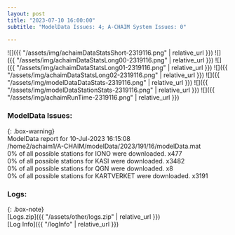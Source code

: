 ```yaml
---
layout: post
title: "2023-07-10 16:00:00"
subtitle: "ModelData Issues: 4; A-CHAIM System Issues: 0"

---
```


![]({{ "/assets/img/achaimDataStatsShort-2319116.png" | relative_url }})
![]({{ "/assets/img/achaimDataStatsLong00-2319116.png" | relative_url }})
![]({{ "/assets/img/achaimDataStatsLong01-2319116.png" | relative_url }})
![]({{ "/assets/img/achaimDataStatsLong02-2319116.png" | relative_url }})
![]({{ "/assets/img/modelDataDataStats-2319116.png" | relative_url }})
![]({{ "/assets/img/modelDataStationStats-2319116.png" | relative_url }})
![]({{ "/assets/img/achaimRunTime-2319116.png" | relative_url }})


### ModelData Issues:  
  
{: .box-warning}  
 ModelData report for 10-Jul-2023 16:15:08   
 /home2/achaim1/A-CHAIM/modelData/2023/191/16/modelData.mat   
 0% of all possible stations for IONO were downloaded. x477   
 0% of all possible stations for KASI were downloaded. x3482   
 0% of all possible stations for QGN were downloaded. x8   
 0% of all possible stations for KARTVERKET were downloaded. x3191   
  


### Logs:  
  
{: .box-note}  
[Logs.zip]({{ "/assets/other/logs.zip" | relative_url }})  
[Log Info]({{ "/logInfo" | relative_url }})  
